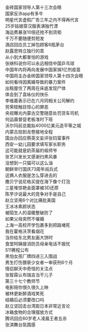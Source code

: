 金砖国家领导人第十三次会晤  
国家反诈app有多牛  
明星代言虚假广告三年之内不得再代言  
25岁姑娘穿汉服表演独竹漂  
海运费暴涨10倍还抢不到货柜  
千万不要随便剪短发  
酒店回应员工掉包顾客6瓶茅台  
赵露思特立独行的乖  
从小到大都害怕的游戏  
张继科说你可以永远相信中国乒乓球  
中国年内将再向发展中国家捐1亿剂疫苗  
中国将主办金砖国家领导人第十四次会晤  
如何看待因离婚导致的暴力案件  
出租屋住了两周在床底发现尸体  
体会到了袁咏仪的快乐  
李维嘉表示已在六月同相关公司解约  
劳荣枝触目惊心的罪恶  
央视曝光内蒙古交警随意处罚货车司机  
何运晨督促老板准时下班  
沃尔玛前总裁拟4000亿美元造平等之城  
内蒙古拍到龙卷接地全程  
国台办回应蔡英文妄评张钧甯事件  
西安一幼儿园要求填写家长职务  
这可能就是奶茶届的祖师爷  
张艺兴发长文感谢扫黑风暴  
没想到一只猫可以这么油  
朝鲜举行国庆73周年阅兵式  
这俩人衣服是怎么穿进去的  
撒贝宁说尼格买提在海下像个灯泡  
三星堆惊艳金面罩被3D还原  
陈芋汐说最大的竞争对手是自己  
赵立坚用6个对比痛批美国  
王冰冰素颜状态  
被陌生人的温暖整破防了  
如果父母突然不催婚  
上海一高校开学包裹多到把路堵死  
我在霍格沃茨看烟花  
当你给东北男友画大饼时  
食堂阿姨接消防员母亲电话不报忧  
S11赛程公布  
黑怕女孩厂牌四进三入围战  
男生打伤猥亵少女者一审获刑6个月  
情侣聊天中奇怪的关注点  
张智霖认布瑞吉当干儿子  
第三十七个教师节  
电影陪你很久很久上映  
被林更新醉酒戏笑死  
结婚后必须要改口吗  
赵立坚回击台湾距日本非常近言论  
冰箱食物的合理摆放方式  
腾讯回应60岁老人凌晨王者五杀  
张淇舞台氛围感  
